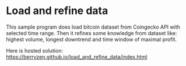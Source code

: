 # Load and refine data
 
This sample program does load bitcoin dataset from Coingecko API with selected time range.
Then it refines some knowledge from dataset like: highest volume, longest downtrend and time window of maximal profit.

Here is hosted solution: https://berryzen.github.io/load_and_refine_data/index.html

